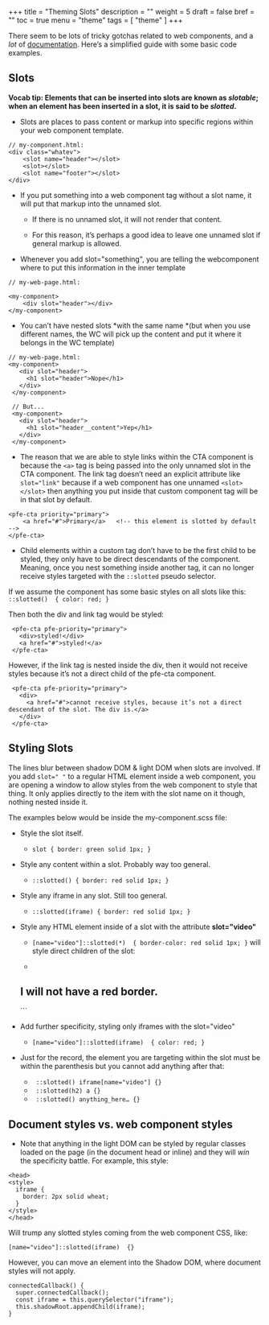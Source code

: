 +++
title = "Theming Slots"
description = ""
weight = 5
draft = false
bref = ""
toc = true
menu = "theme"
tags = [ "theme" ]
+++


There seem to be lots of tricky gotchas related to web components, and a *lot* of [documentation](https://developer.mozilla.org/en-US/docs/Web/Web_Components/Using_templates_and_slots). Here’s a simplified guide with some basic code examples.


## Slots

**Vocab tip: Elements that can be inserted into slots are known as _slotable_; when an element has been inserted in a slot, it is said to be _slotted_.**

* Slots are places to pass content or markup into specific regions within your web component template.

```
// my-component.html:
<div class="whatev">
    <slot name="header"></slot>
    <slot></slot>
    <slot name="footer"></slot>
</div>
```

* If you put something into a web component tag without a slot name, it will put that markup into the unnamed slot. 

    * If there is no unnamed slot, it will not render that content. 

    * For this reason, it’s perhaps a good idea to leave one unnamed slot if general markup is allowed.

* Whenever you add slot="something", you are telling the webcomponent where to put this information in the inner template

```
// my-web-page.html:

<my-component>
    <div slot="header"></div>
</my-component>
```

* You can’t have nested slots *with the same name *(but when you use different names, the WC will pick up the content and put it where it belongs in the WC template)

```
// my-web-page.html:
<my-component>
   <div slot="header">
     <h1 slot="header">Nope</h1>
   </div>
 </my-component>
 	
 // But...
 <my-component>
   <div slot="header">
     <h1 slot="header__content">Yep</h1>
   </div>
 </my-component>
 ```

* The reason that we are able to style links within the CTA component is because the `<a>` tag is being passed into the only unnamed slot in the CTA component. The link tag doesn’t need an explicit attribute like `slot="link"` because if a web component has one unnamed `<slot></slot>` then anything you put inside that custom component tag will be in that slot by default. 

```
<pfe-cta priority="primary">
    <a href="#">Primary</a>   <!-- this element is slotted by default -->
</pfe-cta>
```

* Child elements within a custom tag don’t have to be the first child to be styled, they only have to be direct descendants of the component. Meaning, once you nest something inside another tag, it can no longer receive styles targeted with the `::slotted` pseudo selector.

If we assume the component has some basic styles on all slots like this:   `::slotted()  { color: red; }`

Then both the div and link tag would be styled:

```
 <pfe-cta pfe-priority="primary">
   <div>styled!</div>
   <a href="#">styled!</a>
 </pfe-cta>
```

However, if the link tag is nested inside the div, then it would not receive styles because it’s not a direct child of the pfe-cta component.

```
 <pfe-cta pfe-priority="primary">
   <div>
     <a href="#">cannot receive styles, because it’s not a direct descendant of the slot. The div is.</a>
   </div>
 </pfe-cta>
```

## Styling Slots

The lines blur between shadow DOM & light DOM when slots are involved. If you add `slot=" "` to a regular HTML element inside a web component, you are opening a window to allow styles from the web component to style that thing. It only applies directly to the item with the slot name on it though, nothing nested inside it. 

The examples below would be inside the my-component.scss file:

* Style the slot itself.
    * `slot { border: green solid 1px; }` 
* Style any content within a slot. Probably way too general.
    * `::slotted() { border: red solid 1px; }` 
* Style any iframe in any slot. Still too general.
    * `::slotted(iframe) { border: red solid 1px; }` 
* Style any HTML element inside of a slot with the attribute **slot="video"**
    * `[name="video"]::slotted(*)  { border-color: red solid 1px; }` will style direct children of the slot:

    * ```
    <my-component>
       <div slot="video"> 
	   <span> <!--I will have a red border-->
	      <h2>I will not have a red border.</h2>
	   </span>
       </div>
    </my-component>
	```

* Add further specificity, styling only iframes with the slot="video"
    * `[name="video"]::slotted(iframe)  { color: red; }`

* Just for the record, the element you are targeting within the slot must be within the parenthesis but you cannot add anything after that:

    * ` ::slotted() iframe[name="video"] {}`
    * ` ::slotted(h2) a {}`
    * ` ::slotted() anything_here… {}`

## Document styles vs. web component styles

* Note that anything in the light DOM can be styled by regular classes loaded on the page (in the document head or inline) and they will *win* the specificity battle. For example, this style:

```
<head>
<style>
  iframe {
    border: 2px solid wheat;
  }
</style>
</head>
```

Will trump any slotted styles coming from the web component CSS, like:

`[name="video"]::slotted(iframe)  {}`

However, you can move an element into the Shadow DOM, where document styles will not apply. 

```
connectedCallback() {
  super.connectedCallback();
  const iframe = this.querySelector("iframe");
  this.shadowRoot.appendChild(iframe);
}
```
